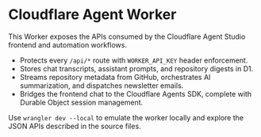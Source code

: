 # Cloudflare Agent Worker

This Worker exposes the APIs consumed by the Cloudflare Agent Studio frontend and automation workflows.

- Protects every `/api/*` route with `WORKER_API_KEY` header enforcement.
- Stores chat transcripts, assistant prompts, and repository digests in D1.
- Streams repository metadata from GitHub, orchestrates AI summarization, and dispatches newsletter emails.
- Bridges the frontend chat to the Cloudflare Agents SDK, complete with Durable Object session management.

Use `wrangler dev --local` to emulate the worker locally and explore the JSON APIs described in the source files.
